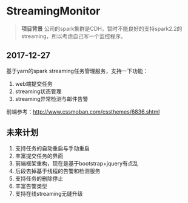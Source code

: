 # StreamingMonitor

> **项目背景** 公司的spark集群是CDH，暂时不能良好的支持spark2.2的streaming，所以考虑自己写一个监控程序。

## 2017-12-27

基于yarn的spark streaming任务管理服务，支持一下功能：

1. web端提交任务
2. streaming状态管理
3. streaming异常检测与邮件告警

前端参考：http://www.cssmoban.com/cssthemes/6836.shtml

## 未来计划

1. 支持任务的自动重启与手动重启
2. 丰富提交任务的界面
3. 前端框架重构，现在是基于bootstrap+jquery有点乱
4. 后段去掉基于线程的告警和检测服务
5. 支持任务的删除停止
6. 丰富告警类型
7. 支持在线streaming无缝升级